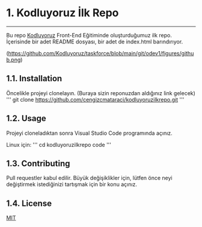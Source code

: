 # 1. Kodluyoruz İlk Repo

***
Bu repo [Kodluyoruz](https://www.kodluyoruz.org/) Front-End Eğitiminde oluşturduğumuz ilk repo. İçerisinde bir adet README dosyası, bir adet de index.html barındırıyor.

(https://github.com/Kodluyoruz/taskforce/blob/main/git/odev1/figures/github.png)

## 1.1. Installation
Öncelikle projeyi clonelayın. (Buraya sizin reponuzdan aldığınız link gelecek)
'''
git clone https://github.com/cengizcmataraci/kodluyoruzilkrepo.git
'''
## 1.2. Usage
Projeyi cloneladıktan sonra Visual Studio Code programında açınız.

Linux için:
'''
cd kodluyoruzilkrepo
code
'''
## 1.3. Contributing
Pull requestler kabul edilir. Büyük değişiklikler için, lütfen önce neyi değiştirmek istediğinizi tartışmak için bir konu açınız.
## 1.4. License
[MIT](https://choosealicense.com/licenses/mit/)
